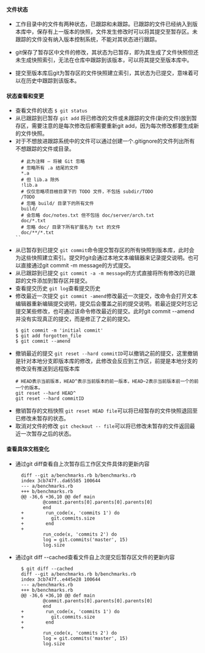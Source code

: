 #### 文件状态

* 工作目录中的文件有两种状态，已跟踪和未跟踪。已跟踪的文件已经纳入到版本库中，保存有上一版本的快照，文件发生修改时可以将其提交至暂存区。未跟踪的文件没有纳入版本控制系统，不能对其状态进行跟踪。

* git保存了暂存区中文件的修改，其状态为已暂存，即为其生成了文件快照但还未生成快照索引，无法在仓库中跟踪到该版本，可以将其提交至版本库中。

* 提交至版本库后git为暂存区的文件快照建立索引，其状态为已提交，意味着可以在历史中跟踪到该版本。

#### 状态查看和变更
			
* 查看文件的状态
  `$ git status`
* 从已跟踪到已暂存
  `git add` 将已修改的文件或未跟踪的文件(新的文件)放到暂存区，需要注意的是每次修改后都需要重新git add，因为每次修改都要生成新的文件快照。
* 对于不想放进跟踪系统中的文件可以通过创建一个.gitignore的文件列出所有不想跟踪的文件或目录。
  ```
    # 此为注释 – 将被 Git 忽略
    # 忽略所有 .a 结尾的文件
    *.a
    # 但 lib.a 除外
    !lib.a
    # 仅仅忽略项目根目录下的 TODO 文件，不包括 subdir/TODO
    /TODO
    # 忽略 build/ 目录下的所有文件
    build/
    # 会忽略 doc/notes.txt 但不包括 doc/server/arch.txt
    doc/*.txt
    # 忽略 doc/ 目录下所有扩展名为 txt 的文件
    doc/**/*.txt
  ``
* 从已暂存到已提交
  `git commit`命令提交暂存区的所有快照到版本库，此时会为这些快照建立索引。提交时git会通过本地文本编辑器来记录提交说明。也可以直接通过git commit -m message的方式提交。
* 从已跟踪到已提交
  `git commit -a -m message`的方式直接将所有修改的已跟踪的文件添加到暂存区并提交。
* 查看提交历史
  `git log`查看提交历史
* 修改最近一次提交
  `git commit -amend`修改最近一次提交，改命令会打开文本编辑器重新编辑提交说明，提交后会覆盖之前的提交说明。若最近提交时忘记提交某些修改，也可通过该命令修改最近的提交。此时git commit --amend并没有实现真正的提交，而是修正了之前的提交。
  ```
  $ git commit -m 'initial commit'
  $ git add forgotten_file
  $ git commit --amend
  ```
* 撤销最近的提交
  `git reset --hard commitID`可以撤销之前的提交，这里撤销是针对本地分支即版本库的修改，此修改会反应到工作区，前提是本地分支的修改没有推送到远程版本库
  ```
  # HEAD表示当前版本，HEAD^表示当前版本的前一版本，HEAD~2表示当前版本前一个的前一个的版本。
  git reset --hard HEAD^ 
  git reset --hard commitID
  ```
* 撤销暂存的文档快照
  `git reset HEAD file`可以将已经暂存的文件快照退回至已修改未暂存的状态。
* 取消对文件的修改
  `git checkout -- file`可以将已修改未暂存的文件返回最近一次暂存之后的状态。

#### 查看具体文档变化

* 通过git diff查看自上次暂存后工作区文件具体的更新内容
  ```
    diff --git a/benchmarks.rb b/benchmarks.rb
    index 3cb747f..da65585 100644
    --- a/benchmarks.rb
    +++ b/benchmarks.rb
    @@ -36,6 +36,10 @@ def main
            @commit.parents[0].parents[0].parents[0]
            end
    +        run_code(x, 'commits 1') do
    +          git.commits.size
    +        end
    +
            run_code(x, 'commits 2') do
            log = git.commits('master', 15)
            log.size
  ```

* 通过git diff --cached查看文件自上次提交后暂存区文件的更新内容
  ```
    $ git diff --cached
    diff --git a/benchmarks.rb b/benchmarks.rb
    index 3cb747f..e445e28 100644
    --- a/benchmarks.rb
    +++ b/benchmarks.rb
    @@ -36,6 +36,10 @@ def main
            @commit.parents[0].parents[0].parents[0]
            end
    +        run_code(x, 'commits 1') do
    +          git.commits.size
    +        end
    +
            run_code(x, 'commits 2') do
            log = git.commits('master', 15)
            log.size
  ```

